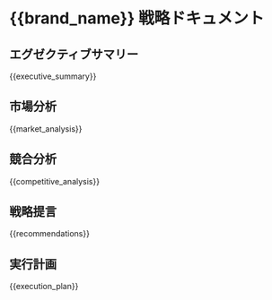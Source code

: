 # {{brand_name}} 戦略ドキュメント

## エグゼクティブサマリー
{{executive_summary}}

## 市場分析
{{market_analysis}}

## 競合分析
{{competitive_analysis}}

## 戦略提言
{{recommendations}}

## 実行計画
{{execution_plan}}
